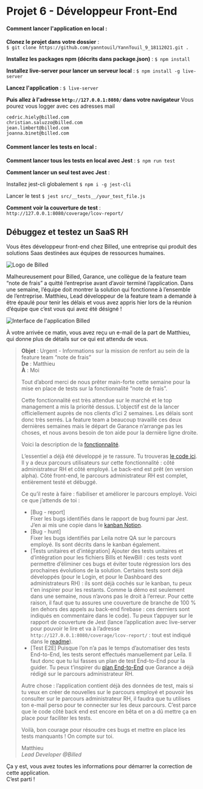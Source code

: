 # Projet 6 - Développeur Front-End
#### Comment lancer l'application en local :   

**Clonez le projet dans votre dossier** :   
```$ git clone https://github.com/yanntouil/YannTouil_9_18112021.git .```

**Installez les packages npm (décrits dans package.json)** :
```$ npm install```

**Installez live-server pour lancer un serveur local** :
```$ npm install -g live-server```

**Lancez l'application** :
```$ live-server```

**Puis allez à l'adresse `http://127.0.0.1:8080/` dans votre navigateur**
Vous pourez vous logger avec ces adresses mail
```
cedric.hiely@billed.com
christian.saluzzo@billed.com
jean.limbert@billed.com
joanna.binet@billed.com
```

#### Comment lancer les tests en local :

**Comment lancer tous les tests en local avec Jest** :
```$ npm run test```

**Comment lancer un seul test avec Jest** :

Installez jest-cli globalement
```$ npm i -g jest-cli```

Lancer le test
```$ jest src/__tests__/your_test_file.js```

**Comment voir la couverture de test** :
```http://127.0.0.1:8080/coverage/lcov-report/```

## Débuggez et testez un SaaS RH
Vous êtes développeur front-end chez Billed, une entreprise qui produit des solutions Saas destinées aux équipes de ressources humaines.

![Logo de Billed](https://user.oc-static.com/upload/2020/08/14/1597396368627_image2.png)

Malheureusement pour Billed, Garance, une collègue de la feature team “note de frais” a quitté l’entreprise avant d’avoir terminé l’application. Dans une semaine, l’équipe doit montrer la solution qui fonctionne à l’ensemble de l’entreprise. Matthieu, Lead développeur de la feature team a demandé à être épaulé pour tenir les délais et vous avez appris hier lors de la réunion d’équipe que c’est vous qui avez été désigné !

![Interface de l'application Billed](https://user.oc-static.com/upload/2020/08/14/15973967670682_image1.png)

À votre arrivée ce matin, vous avez reçu un e-mail de la part de Matthieu, qui donne plus de détails sur ce qui est attendu de vous.

> **Objet** : Urgent - Informations sur la mission de renfort au sein de la feature team “note de frais”  
> **De** : Matthieu  
> **À** : Moi  
> 
> Tout d’abord merci de nous prêter main-forte cette semaine pour la mise en place de tests sur la fonctionnalité “note de frais”.  
> 
> Cette fonctionnalité est très attendue sur le marché et le top management a mis la priorité dessus. L’objectif est de la lancer officiellement auprès de nos clients d’ici 2 semaines. Les délais sont donc très serrés. La feature team a beaucoup travaillé ces deux dernières semaines mais le départ de Garance n’arrange pas les choses, et nous avons besoin de ton aide pour la dernière ligne droite.  
> 
> Voici la description de la [fonctionnalité](https://s3-eu-west-1.amazonaws.com/course.oc-static.com/projects/Front-End+V2/P7+Tests/Billed+-+Description+des+fonctionnalite%CC%81s.pdf).   
> 
> L’essentiel a déjà été développé je te rassure. Tu trouveras [le code ici](https://github.com/OpenClassrooms-Student-Center/Billed-app-FR). Il y a deux parcours utilisateurs sur cette fonctionnalité : côté administrateur RH et côté employé. Le back-end est prêt (en version alpha). Côté front-end, le parcours administrateur RH est complet, entièrement testé et débuggé.  
> 
> Ce qu’il reste à faire : fiabiliser et améliorer le parcours employé. Voici ce que j’attends de toi :
> 
> - [Bug - report]  
> Fixer les bugs identifiés dans le rapport de bug fourni par Jest. J’en ai mis une copie dans le [kanban Notion](https://www.notion.so/openclassrooms/a7a612fc166747e78d95aa38106a55ec?v=2a8d3553379c4366b6f66490ab8f0b90). 
> - [Bug - hunt]  
> Fixer les bugs identifiés par Leila notre QA sur le parcours employé. Ils sont décrits dans le kanban également.
> - [Tests unitaires et d’intégration]
> Ajouter des tests unitaires et d’intégration pour les fichiers Bills et NewBill : ces tests vont permettre d’éliminer ces bugs et éviter toute régression lors des prochaines évolutions de la solution. Certains tests sont déjà développés (pour le Login, et pour le Dashboard des administrateurs RH) : ils sont déjà cochés sur le kanban, tu peux t'en inspirer pour les restants. Comme la démo est seulement dans une semaine, nous n’avons pas le droit à l’erreur. Pour cette raison, il faut que tu assures une couverture de branche de 100 % (en dehors des appels au back-end firebase : ces derniers sont indiqués en commentaire dans le code). Tu peux t’appuyer sur le rapport de couverture de Jest (lance l’application avec live-server pour pouvoir le lire et va à l’adresse  `http://127.0.0.1:8080/coverage/lcov-report/`  : tout est indiqué dans le [readme](https://github.com/OpenClassrooms-Student-Center/P6-front-end-testing)).
> - [Test E2E]
> Puisque l’on n’a pas le temps d’automatiser des tests End-to-End, les tests seront effectués manuellement par Leila. Il faut donc que tu lui fasses un plan de test End-to-End pour la guider. Tu peux t’inspirer du [plan End-to-End](https://s3-eu-west-1.amazonaws.com/course.oc-static.com/projects/Front-End+V2/P7+Tests/Billed+-+E2E+parcours+administrateur.pdf) que Garance a déjà rédigé sur le parcours administrateur RH.   
> 
> Autre chose : l’application contient déjà des données de test, mais si tu veux en créer de nouvelles sur le parcours employé et pouvoir les consulter sur le parcours administrateur RH, il faudra que tu utilises ton e-mail perso pour te connecter sur les deux parcours. C’est parce que le code côté back end est encore en bêta et on a dû mettre ça en place pour faciliter les tests.  
> 
> Voilà, bon courage pour résoudre ces bugs et mettre en place les tests manquants ! On compte sur toi.
>
> Matthieu  
> *Lead Developer @Billed*

Ça y est, vous avez toutes les informations pour démarrer la correction de cette application.  
C’est parti !

